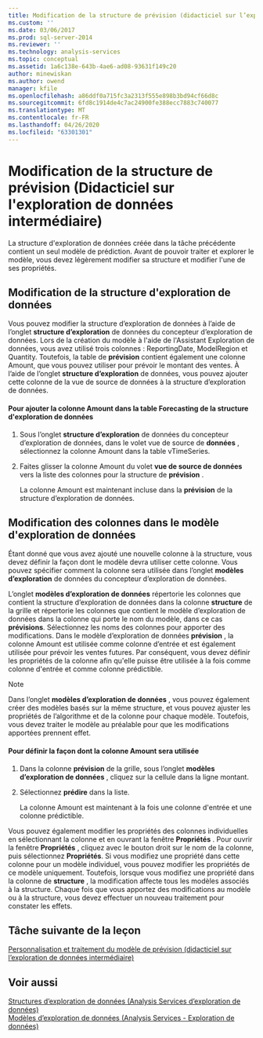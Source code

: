 ```yaml
---
title: Modification de la structure de prévision (didacticiel sur l’exploration de données intermédiaire) | Microsoft Docs
ms.custom: ''
ms.date: 03/06/2017
ms.prod: sql-server-2014
ms.reviewer: ''
ms.technology: analysis-services
ms.topic: conceptual
ms.assetid: 1a6c138e-643b-4ae6-ad08-93631f149c20
author: minewiskan
ms.author: owend
manager: kfile
ms.openlocfilehash: a86ddf0a715fc3a2313f555e898b3bd94cf66d8c
ms.sourcegitcommit: 6fd8c1914de4c7ac24900fe388ecc7883c740077
ms.translationtype: MT
ms.contentlocale: fr-FR
ms.lasthandoff: 04/26/2020
ms.locfileid: "63301301"
---
```

# <a name="modifying-the-forecasting-structure-intermediate-data-mining-tutorial"></a>Modification de la structure de prévision (Didacticiel sur l'exploration de données intermédiaire)
  La structure d'exploration de données créée dans la tâche précédente contient un seul modèle de prédiction. Avant de pouvoir traiter et explorer le modèle, vous devez légèrement modifier sa structure et modifier l'une de ses propriétés.  
  
## <a name="modifying-the-mining-structure"></a>Modification de la structure d'exploration de données  
 Vous pouvez modifier la structure d’exploration de données à l’aide de l’onglet **structure d’exploration** de données du concepteur d’exploration de données. Lors de la création du modèle à l'aide de l'Assistant Exploration de données, vous avez utilisé trois colonnes : ReportingDate, ModelRegion et Quantity. Toutefois, la table de **prévision** contient également une colonne Amount, que vous pouvez utiliser pour prévoir le montant des ventes. À l’aide de l’onglet **structure d’exploration** de données, vous pouvez ajouter cette colonne de la vue de source de données à la structure d’exploration de données.  
  
#### <a name="to-add-the-amount-column-to-the-forecasting-mining-structure"></a>Pour ajouter la colonne Amount dans la table Forecasting de la structure d'exploration de données  
  
1.  Sous l’onglet **structure d’exploration** de données du concepteur d’exploration de données, dans le volet vue de source de **données** , sélectionnez la colonne Amount dans la table vTimeSeries.  
  
2.  Faites glisser la colonne Amount du volet **vue de source de données** vers la liste des colonnes pour la structure de **prévision** .  
  
     La colonne Amount est maintenant incluse dans la **prévision** de la structure d’exploration de données.  
  
## <a name="modifying-the-columns-in-the-mining-model"></a>Modification des colonnes dans le modèle d'exploration de données  
 Étant donné que vous avez ajouté une nouvelle colonne à la structure, vous devez définir la façon dont le modèle devra utiliser cette colonne. Vous pouvez spécifier comment la colonne sera utilisée dans l’onglet **modèles d’exploration** de données du concepteur d’exploration de données.  
  
 L’onglet **modèles d’exploration de données** répertorie les colonnes que contient la structure d’exploration de données dans la colonne **structure** de la grille et répertorie les colonnes que contient le modèle d’exploration de données dans la colonne qui porte le nom du modèle, dans ce cas **prévisions**. Sélectionnez les noms des colonnes pour apporter des modifications. Dans le modèle d’exploration de données **prévision** , la colonne Amount est utilisée comme colonne d’entrée et est également utilisée pour prévoir les ventes futures. Par conséquent, vous devez définir les propriétés de la colonne afin qu'elle puisse être utilisée à la fois comme colonne d'entrée et comme colonne prédictible.  
  
> [!NOTE]  
>  Dans l’onglet **modèles d’exploration de données** , vous pouvez également créer des modèles basés sur la même structure, et vous pouvez ajuster les propriétés de l’algorithme et de la colonne pour chaque modèle. Toutefois, vous devez traiter le modèle au préalable pour que les modifications apportées prennent effet.  
  
#### <a name="to-define-how-the-amount-column-will-be-used"></a>Pour définir la façon dont la colonne Amount sera utilisée  
  
1.  Dans la colonne **prévision** de la grille, sous l’onglet **modèles d’exploration de données** , cliquez sur la cellule dans la ligne montant.  
  
2.  Sélectionnez **prédire** dans la liste.  
  
     La colonne Amount est maintenant à la fois une colonne d'entrée et une colonne prédictible.  
  
 Vous pouvez également modifier les propriétés des colonnes individuelles en sélectionnant la colonne et en ouvrant la fenêtre **Propriétés** . Pour ouvrir la fenêtre **Propriétés** , cliquez avec le bouton droit sur le nom de la colonne, puis sélectionnez **Propriétés**. Si vous modifiez une propriété dans cette colonne pour un modèle individuel, vous pouvez modifier les propriétés de ce modèle uniquement. Toutefois, lorsque vous modifiez une propriété dans la colonne de **structure** , la modification affecte tous les modèles associés à la structure. Chaque fois que vous apportez des modifications au modèle ou à la structure, vous devez effectuer un nouveau traitement pour constater les effets.  
  
## <a name="next-task-in-lesson"></a>Tâche suivante de la leçon  
 [Personnalisation et traitement du modèle de prévision &#40;didacticiel sur l’exploration de données intermédiaire&#41;](../../2014/tutorials/customize-process-forecasting-model-intermediate-data-mining-tutorial.md)  
  
## <a name="see-also"></a>Voir aussi  
 [Structures d’exploration de données &#40;Analysis Services d’exploration de données&#41;](../../2014/analysis-services/data-mining/mining-structures-analysis-services-data-mining.md)   
 [Modèles d’exploration de données &#40;Analysis Services - Exploration de données&#41;](../../2014/analysis-services/data-mining/mining-models-analysis-services-data-mining.md)  
  
  
